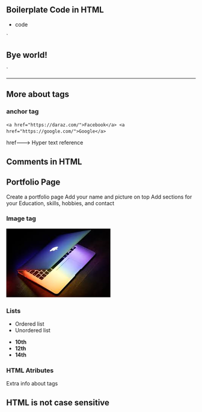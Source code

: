 ## Boilerplate Code in HTML
- code

`<!DOCTYPE html>
<html>
    <head>
        <title>My web page</title>
    </head>
    <body>
        <h2>Bye world!</h2>
    </body>
</html>`

---


## More about tags
### anchor tag
`<a href="https://daraz.com/">Facebook</a>
<a href="https://google.com/">Google</a>`

href---> Hyper text reference 

## Comments in HTML
<!-- -->


## Portfolio Page
Create a portfolio page
Add your name and picture on top
Add sections for your Education, skills, hobbies, and contact

### Image tag
<img src="download.jfif" alt="laptop">

### Lists
 - Ordered list   <ol></ol>
 - Unordered list <ul></ul>
<ul>
        <li><b>10th</b></li>
        <li><b>12th</b></li>
        <li><b>14th</b></li>
</ul>


### HTML Atributes
Extra info about tags

## HTML is not case sensitive